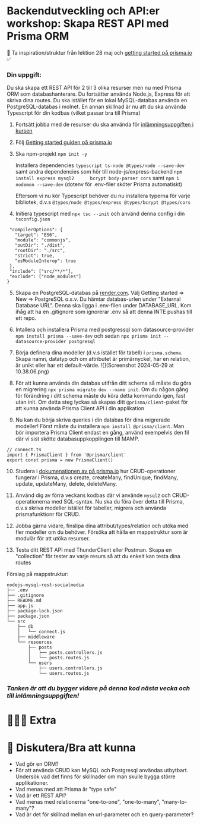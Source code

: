 
# Backendutveckling och API:er workshop: Skapa REST API med Prisma ORM 

👋 Ta inspiration/struktur från lektion 28 maj och [getting started på prisma.io](https://www.prisma.io/docs/getting-started/setup-prisma/start-from-scratch/relational-databases-typescript-postgresql) ✅ 

### Din uppgift:

Du ska skapa ett REST API för 2 till 3 olika resurser men nu med Prisma ORM som databashanterare. Du fortsätter använda Node.js, Express för att skriva dina routes. Du ska istället för en lokal MySQL-databas använda en PostgreSQL-databas i molnet. En annan skillnad är nu att du ska använda Typescript för din kodbas (vilket passar bra till Prisma)

1. Fortsätt jobba med de resurser du ska använda för [inlämningsuppgiften i kursen](https://chasacademy.instructure.com/courses/289/assignments/1706?module_item_id=8427)

2. Följ [Getting started guiden på prisma.io](https://www.prisma.io/docs/getting-started/setup-prisma/start-from-scratch/relational-databases-typescript-postgresql)

3. Ska npm-projekt ```npm init -y``` 

	Installera dependencies ```typescript ts-node @types/node --save-dev``` 
	samt andra dependencies som hör till node-js/express-backend ```npm install express mysql2   	bcrypt body-parser cors``` samt ```npm i nodemon --save-dev```
	(dotenv för .env-filer sköter Prisma automatiskt)
	
	Eftersom vi nu kör Typescript behöver du nu installera typerna för varje bibliotek, d.v.s
	```@types/node @types/express @types/bcrypt @types/cors```
	
	

4. Initiera typescript med ```npx tsc --init``` och använd denna config i din ```tsconfig.json```

 ```{
  "compilerOptions": {
    "target": "ES6",
    "module": "commonjs",
    "outDir": "./dist",
    "rootDir": "./src",
    "strict": true,
    "esModuleInterop": true
  },
  "include": ["src/**/*"],
  "exclude": ["node_modules"]
}
```

5. Skapa en PostgreSQL-databas på [render.com](https://render.com/). Välj Getting started => New => PostgreSQL o.s.v. Du hämtar databas-urlen under "External Database URL". Denna ska ligga i .env-filen under DATABASE_URL. Kom ihåg att ha en .gitignore som ignorerar .env så att denna INTE pushas till ett repo.

6. Intallera och installera Prisma med postgressql som datasource-provider ```npm install prisma --save-dev``` och sedan ```npx prisma init --datasource-provider postgresql```  

7. Börja definera dina modeller (d.v.s istället för tabell) i ```prisma.schema```. Skapa namn, datatyp och om attributet är primärnyckel, har en relation, är unikt eller har ett default-värde.
   ![](Screenshot 2024-05-29 at 10.38.06.png)

9. För att kunna använda din databas utifrån ditt schema så måste du göra en migrering ```npx prisma migrate dev --name init```. Om du någon gång för förändring i ditt schema måste du köra detta kommando igen, fast utan init. Om detta steg lyckas så skapas ditt ```@prisma/client```-paket för att kunna använda Prisma Client API i din applikation

10. Nu kan du börja skriva queries i din databas för dina migrerade modeller! Först måste du installera ```npm install @prisma/client```. Man bör importera Prisma Client endast en gång, använd exempelvis den fil där vi sist skötte databasuppkopplingen till MAMP.

```
// connect.ts
import { PrismaClient } from '@prisma/client'
export const prisma = new PrismaClient()
```

10. Studera i [dokumenationen av på prisma.io](https://www.prisma.io/docs/orm/prisma-client/queries/crud) hur CRUD-operationer fungerar i Prisma, d.v.s create, createMany, findUnique, findMany, update, updateMany, delete, deleteMany. 


11. Använd dig av förra veckans kodbas där vi använde ```mysql2``` och CRUD-operationerna med SQL-syntax. Nu ska du föra över detta till Prisma, d.v.s skriva modeller istället för tabeller, migrera och använda prismafunktionr för CRUD. 

12. Jobba gärna vidare, finslipa dina attribut/types/relation och utöka med fler modeller om du behöver. Försöka att hålla en mappstruktur som är modulär för att utöka resurser. 

13. Testa ditt REST API med ThunderClient eller Postman. Skapa en "collection" för tester av varje resurs så att du enkelt kan testa dina routes


Förslag på mappstruktur:

```
nodejs-mysql-rest-socialmedia
├── .env
├── .gitignore
├── README.md
├── app.js
├── package-lock.json
├── package.json
└── src
    ├── db
    │   └── connect.js
    ├── middleware
    └── resources
        ├── posts
        │   ├── posts.controllers.js
        │   └── posts.routes.js
        └── users
            ├── users.controllers.js
            └── users.routes.js

```

### *Tanken är att du bygger vidare på denna kod nästa vecka och till inlämningsuppgiften!*


# 👩🏽‍💻 Extra




# 💬 Diskutera/Bra att kunna

* Vad gör en ORM?
* För att använda CRUD kan MySQL och Postgresql användas utbytbart. Undersök vad det finns för skillnader om man skulle bygga större applikationer.
* Vad menas med att Prisma är "type safe"
* Vad är ett REST API?
* Vad menas med relationerna "one-to-one", "one-to-many", "many-to-many"? 
* Vad är det för skillnad mellan en url-parameter och en query-parameter?


